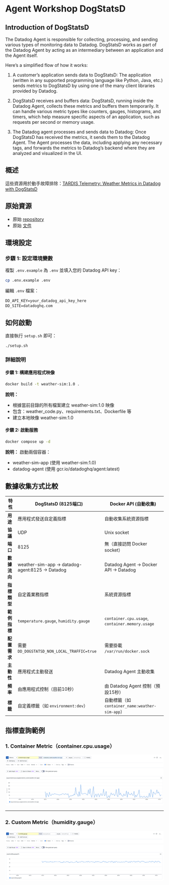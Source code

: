 # Agent Workshop DogStatsD

## Introduction of DogStatsD
The Datadog Agent is responsible for collecting, processing, and sending various types of monitoring data to Datadog. DogStatsD works as part of the Datadog Agent by acting as an intermediary between an application and the Agent itself.

Here’s a simplified flow of how it works:

1. A customer’s application sends data to DogStatsD:
   The application (written in any supported programming language like Python, Java, etc.) sends metrics to DogStatsD by using one of the many client libraries provided by Datadog.

2. DogStatsD receives and buffers data:
   DogStatsD, running inside the Datadog Agent, collects these metrics and buffers them temporarily. It can handle various metric types like counters, gauges, histograms, and timers, which help measure specific aspects of an application, such as requests per second or memory usage.

3. The Datadog agent processes and sends data to Datadog:
   Once DogStatsD has received the metrics, it sends them to the Datadog Agent. The Agent processes the data, including applying any necessary tags, and forwards the metrics to Datadog’s backend where they are analyzed and visualized in the UI.

## 概述

這些資源用於動手故障排除：[TARDIS Telemetry: Weather Metrics in Datadog with DogStatsD](https://datadoghq.atlassian.net/wiki/spaces/TS/pages/4084793345/TARDIS+Telemetry+Weather+Metrics+in+Datadog+with+DogStatsD)

## 原始資源

- 原始 [repository](https://github.com/Dog-Gone-Earl/Agent-Spec-Sandboxes/tree/main/Dogstatsd/dogstatsd-weather-sim-app)
- 原始 [文件](https://datadoghq.atlassian.net/wiki/spaces/TS/pages/2789376418/Dogstatsd+Exercise+Python)

## 環境設定

### 步驟 1: 設定環境變數
複製 `.env.example` 為 `.env` 並填入您的 Datadog API key：

```bash
cp .env.example .env
```

編輯 `.env` 檔案：
```
DD_API_KEY=your_datadog_api_key_here
DD_SITE=datadoghq.com
```

## 如何啟動

直接執行 `setup.sh` 即可：

```bash
./setup.sh
```

### 詳細說明

#### 步驟 1: 構建應用程式映像
```bash
docker build -t weather-sim:1.0 .
```

**說明：**
- 根據當前目錄的所有檔案建立 weather-sim:1.0 映像
- 包含：weather_code.py、requirements.txt、Dockerfile 等
- 建立本地映像 weather-sim:1.0

#### 步驟 2: 啟動服務
```bash
docker compose up -d
```

**說明：**
啟動兩個容器：
- weather-sim-app (使用 weather-sim:1.0)
- datadog-agent (使用 gcr.io/datadoghq/agent:latest)

## 數據收集方式比較

| 特性 | DogStatsD (8125端口) | Docker API (自動收集) |
|------|---------------------|----------------------|
| **用途** | 應用程式發送自定義指標 | 自動收集系統資源指標 |
| **協議** | UDP | Unix socket |
| **端口** | 8125 | 無（直接訪問 Docker socket） |
| **數據流向** | weather-sim-app → datadog-agent:8125 → Datadog | Datadog Agent → Docker API → Datadog |
| **指標類型** | 自定義業務指標 | 系統資源指標 |
| **範例指標** | `temperature.gauge`, `humidity.gauge` | `container.cpu.usage`, `container.memory.usage` |
| **配置需求** | 需要 `DD_DOGSTATSD_NON_LOCAL_TRAFFIC=true` | 需要掛載 `/var/run/docker.sock` |
| **主動性** | 應用程式主動發送 | Datadog Agent 主動收集 |
| **頻率** | 由應用程式控制（目前10秒） | 由 Datadog Agent 控制（預設15秒） |
| **標籤** | 自定義標籤（如 `environment:dev`） | 自動標籤（如 `container_name:weather-sim-app`） |

## 指標查詢範例

### 1. Container Metric（container.cpu.usage）

![container.cpu.usage](container-usage.png)

---

### 2. Custom Metric（humidity.gauge）

![humidity.gauge](humidity.png)
